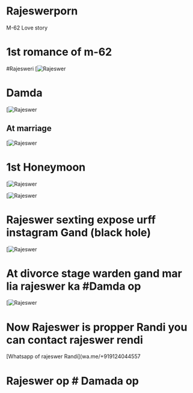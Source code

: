 # Rajeswerporn
M-62 Love story 



# 1st romance of m-62 

#Rajesweri
[![Rajeswer](https://te.legra.ph/file/0919395f0b49bdff1db85.jpg)
# Damda

 [![Rajeswer](https://te.legra.ph/file/904fba8fb88e6d3f6faae.jpg)
 
 ## At marriage 

 [![Rajeswer](https://te.legra.ph/file/a1f6bf8b148b745210fce.jpg)
 
 # 1st Honeymoon 
 
 [![Rajeswer](https://te.legra.ph/file/78cac992065ea0468df53.jpg)
 
 [![Rajeswer](https://te.legra.ph/file/41837eab040f5c5d37b34.jpg)
 
 # Rajeswer sexting expose urff instagram Gand (black hole)
 
 

 [![Rajeswer](https://te.legra.ph/file/41837eab040f5c5d37b34.jpg)
 
 # At divorce stage warden gand mar lia rajeswer ka #Damda op
 [![Rajeswer](https://te.legra.ph/file/e3c4905c47a16f94ad0f1.jpg)
 
 
 
 
 
 # Now Rajeswer is propper Randi you can contact rajeswer rendi 
 
 
 [Whatsapp of rajeswer Randi](wa.me/+919124044557
 
 # Rajeswer op # Damada op


 
 
 
 
